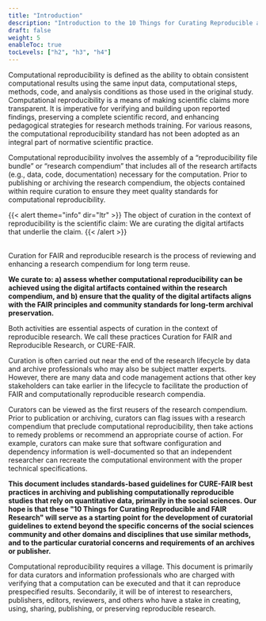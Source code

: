```yaml
---
title: "Introduction"
description: "Introduction to the 10 Things for Curating Reproducible and FAIR Research"
draft: false
weight: 5
enableToc: true
tocLevels: ["h2", "h3", "h4"]
---
```

Computational reproducibility is defined as the ability to obtain consistent computational results using the same input data, computational steps, methods, code, and analysis conditions as those used in the original study. Computational reproducibility is a means of making scientific claims more transparent. It is imperative for verifying and building upon reported findings, preserving a complete scientific record, and enhancing pedagogical strategies for research methods training. For various reasons, the computational reproducibility standard has not been adopted as an integral part of normative scientific practice. 

Computational reproducibility involves the assembly of a “reproducibility file bundle” or “research compendium” that includes all of the research artifacts (e.g., data, code, documentation) necessary for the computation. Prior to publishing or archiving the research compendium, the objects contained within require curation to ensure they meet quality standards for computational reproducibility. 

{{< alert theme="info" dir="ltr" >}} 
The object of curation in the context of reproducibility is the scientific claim: We are curating the digital artifacts that underlie the claim.
{{< /alert >}}

<br>Curation for FAIR and reproducible research is the process of reviewing and enhancing a research compendium for long term reuse. 

**We curate to: a) assess whether computational reproducibility can be achieved using the digital artifacts contained within the research compendium, and b) ensure that the quality of the digital artifacts aligns with the FAIR principles and community standards for long-term archival preservation.** 

Both activities are essential aspects of curation in the context of reproducible research. We call these practices Curation for FAIR and Reproducible Research, or CURE-FAIR.

Curation is often carried out near the end of the research lifecycle by data and archive professionals who may also be subject matter experts. However, there are many data and code management actions that other key stakeholders can take earlier in the lifecycle to facilitate the production of FAIR and computationally reproducible research compendia. 

Curators can be viewed as the first reusers of the research compendium. Prior to publication or archiving, curators can flag issues with a research compendium that preclude computational reproducibility, then take actions to remedy problems or recommend an appropriate course of action. For example, curators can make sure that software configuration and dependency information is well-documented so that an independent researcher can recreate the computational environment with the proper technical specifications. 

**This document includes standards-based guidelines for CURE-FAIR best practices in archiving and publishing computationally reproducible studies that rely on quantitative data, primarily in the social sciences. Our hope is that these "10 Things for Curating Reproducible and FAIR Research" will serve as a starting point for the development of curatorial guidelines to extend beyond the specific concerns of the social sciences community and other domains and disciplines that use similar methods, and to the particular curatorial concerns and requirements of an archives or publisher.** 

Computational reproducibility requires a village. This document is primarily for data curators and information professionals who are charged with verifying that a computation can be executed and that it can reproduce prespecified results. Secondarily, it will be of interest to researchers, publishers, editors, reviewers, and others who have a stake in creating, using, sharing, publishing, or preserving reproducible research.
